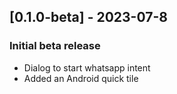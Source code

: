 ## [0.1.0-beta] - 2023-07-8
### Initial beta release
- Dialog to start whatsapp intent
- Added an Android quick tile
